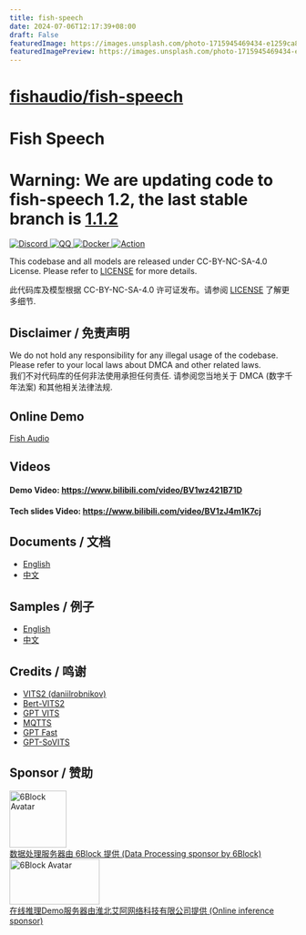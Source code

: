 ```yaml
---
title: fish-speech
date: 2024-07-06T12:17:39+08:00
draft: False
featuredImage: https://images.unsplash.com/photo-1715945469434-e1259ca8c4df?ixid=M3w0NjAwMjJ8MHwxfHJhbmRvbXx8fHx8fHx8fDE3MjAyMzk0MzJ8&ixlib=rb-4.0.3
featuredImagePreview: https://images.unsplash.com/photo-1715945469434-e1259ca8c4df?ixid=M3w0NjAwMjJ8MHwxfHJhbmRvbXx8fHx8fHx8fDE3MjAyMzk0MzJ8&ixlib=rb-4.0.3
---
```


# [fishaudio/fish-speech](https://github.com/fishaudio/fish-speech)

# Fish Speech

# Warning: We are updating code to fish-speech 1.2, the last stable branch is [1.1.2](https://github.com/fishaudio/fish-speech/tree/v1.1.2)

<div>
<a target="_blank" href="https://discord.gg/Es5qTB9BcN">
<img alt="Discord" src="https://img.shields.io/discord/1214047546020728892?color=%23738ADB&label=Discord&logo=discord&logoColor=white&style=flat-square"/>
</a>
<a target="_blank" href="http://qm.qq.com/cgi-bin/qm/qr?_wv=1027&k=jCKlUP7QgSm9kh95UlBoYv6s1I-Apl1M&authKey=xI5ttVAp3do68IpEYEalwXSYZFdfxZSkah%2BctF5FIMyN2NqAa003vFtLqJyAVRfF&noverify=0&group_code=593946093">
<img alt="QQ" src="https://img.shields.io/badge/QQ Group-%2312B7F5?logo=tencent-qq&logoColor=white&style=flat-square"/>
</a>
<a target="_blank" href="https://hub.docker.com/r/lengyue233/fish-speech">
<img alt="Docker" src="https://img.shields.io/docker/pulls/lengyue233/fish-speech?style=flat-square&logo=docker"/>
</a>
<a target="_blank" href="https://github.com/fishaudio/fish-speech/actions/workflows/build-windows-package.yml">
<img alt="Action" src="https://img.shields.io/github/actions/workflow/status/fishaudio/fish-speech/build-windows-package.yml?style=flat-square&label=Build%20Windows%20Package&logo=github"/>
</a>
</div>

This codebase and all models are released under CC-BY-NC-SA-4.0 License. Please refer to [LICENSE](LICENSE) for more details. 

此代码库及模型根据 CC-BY-NC-SA-4.0 许可证发布。请参阅 [LICENSE](LICENSE) 了解更多细节.

## Disclaimer / 免责声明
We do not hold any responsibility for any illegal usage of the codebase. Please refer to your local laws about DMCA and other related laws.  
我们不对代码库的任何非法使用承担任何责任. 请参阅您当地关于 DMCA (数字千年法案) 和其他相关法律法规.

## Online Demo
[Fish Audio](https://fish.audio)   

## Videos
#### Demo Video: https://www.bilibili.com/video/BV1wz421B71D
#### Tech slides Video: https://www.bilibili.com/video/BV1zJ4m1K7cj

## Documents / 文档
- [English](https://speech.fish.audio/en/)
- [中文](https://speech.fish.audio/)

## Samples / 例子
- [English](https://speech.fish.audio/en/samples/)
- [中文](https://speech.fish.audio/samples/)

## Credits / 鸣谢
- [VITS2 (daniilrobnikov)](https://github.com/daniilrobnikov/vits2)
- [Bert-VITS2](https://github.com/fishaudio/Bert-VITS2)
- [GPT VITS](https://github.com/innnky/gpt-vits)
- [MQTTS](https://github.com/b04901014/MQTTS)
- [GPT Fast](https://github.com/pytorch-labs/gpt-fast)
- [GPT-SoVITS](https://github.com/RVC-Boss/GPT-SoVITS)

## Sponsor / 赞助

<div>
  <a href="https://6block.com/">
    <img src="https://avatars.githubusercontent.com/u/60573493" width="100" height="100" alt="6Block Avatar"/>
  </a>
  <br>
  <a href="https://6block.com/">数据处理服务器由 6Block 提供 (Data Processing sponsor by 6Block)</a>
</div>
<div>
  <a href="http://fs.firefly.matce.cn/">
    <img src="https://dice-forum.s3.ap-northeast-1.amazonaws.com/2024-05-10/1715299538-382065-04170e083d92c5e0eeff534d6e7704ee.jpg" width="158" height="80" alt="6Block Avatar"/>
  </a>
  <br>
  <a href="http://fs.firefly.matce.cn/">在线推理Demo服务器由淮北艾阿网络科技有限公司提供 (Online inference sponsor)</a>
</div>
